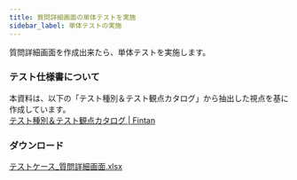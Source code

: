 ```yaml
---
title: 質問詳細画面の単体テストを実施
sidebar_label: 単体テストの実施
---
```


質問詳細画面を作成出来たら、単体テストを実施します。

### テスト仕様書について

本資料は、以下の「テスト種別＆テスト観点カタログ」から抽出した視点を基に作成しています。<br/>
[テスト種別＆テスト観点カタログ | Fintan](https://fintan.jp/page/1456)

### ダウンロード

[テストケース_質問詳細画面.xlsx](テストケース_質問詳細画面.xlsx)
